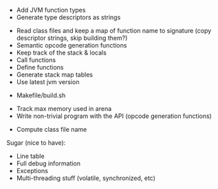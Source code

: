 +  Add JVM function types
+  Generate type descriptors as strings
-  Read class files and keep a map of function name to signature (copy descriptor strings, skip building them?)
- Semantic opcode generation functions
- Keep track of the stack & locals
- Call functions
- Define functions
- Generate stack map tables
- Use latest jvm version
+ Makefile/build.sh
- Track max memory used in arena
- Write non-trivial program with the API (opcode generation functions)
+ Compute class file name

Sugar (nice to have):
- Line table
- Full debug information
- Exceptions
- Multi-threading stuff (volatile, synchronized, etc)
